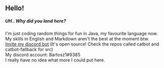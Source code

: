 ## Hello!
##### UH.. Why did you land here?
I'm just coding random things for fun in Java, my favourite language now. <br/>
My skills in English and Markdown aren't the best at the moment btw. <br/>
[Invite my discord bot](https://discord.com/api/oauth2/authorize?client_id=837291276332040222&permissions=117760&scope=bot) (It's open source! Check the repos called catbot and catbot-fallback for src) <br/>
My discord account: Bartosz1#9385 <br/>
I really have no idea what more I could put here.

